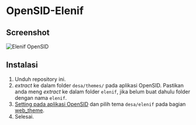 # OpenSID-Elenif

## Screenshot

![Elenif OpenSID](http://i.share.pho.to/6839801f_o.png)

## Instalasi

1. Unduh repository ini.
2. *extract* ke dalam folder `desa/themes/` pada aplikasi OpenSID. Pastikan anda meng *extract* ke dalam folder `elenif`, jika belum buat dahulu folder dengan nama `elenif`.
3. [Setting pada aplikasi OpenSID](https://github.com/OpenSID/OpenSID/wiki/Panduan-Konfigurasi-Aplikasi#setting-aplikasi) dan pilih tema `desa/elenif` pada bagian [web_theme](https://github.com/OpenSID/OpenSID/wiki/Panduan-Konfigurasi-Aplikasi#setting-web_theme).
4. Selesai.
